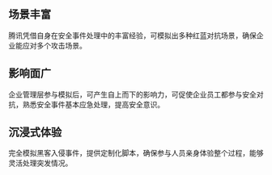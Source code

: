 ## 场景丰富
腾讯凭借自身在安全事件处理中的丰富经验，可模拟出多种红蓝对抗场景，确保企业能应对多个攻击场景。

## 影响面广
企业管理层参与模拟后，可产生自上而下的影响力，可促使企业员工都参与安全对抗，熟悉安全事件基本应急处理，提高安全意识。

## 沉浸式体验
完全模拟黑客入侵事件，提供定制化脚本，确保参与人员亲身体验整个过程，能够灵活处理突发情况。